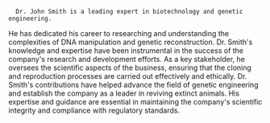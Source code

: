       Dr. John Smith is a leading expert in biotechnology and genetic engineering.
He has dedicated his career to researching and understanding the complexities of DNA manipulation and genetic reconstruction.
Dr. Smith's knowledge and expertise have been instrumental in the success of the company's research and development efforts.
As a key stakeholder, he oversees the scientific aspects of the business, ensuring that the cloning and reproduction processes are carried out effectively and ethically.
Dr. Smith's contributions have helped advance the field of genetic engineering and establish the company as a leader in reviving extinct animals.
His expertise and guidance are essential in maintaining the company's scientific integrity and compliance with regulatory standards.

